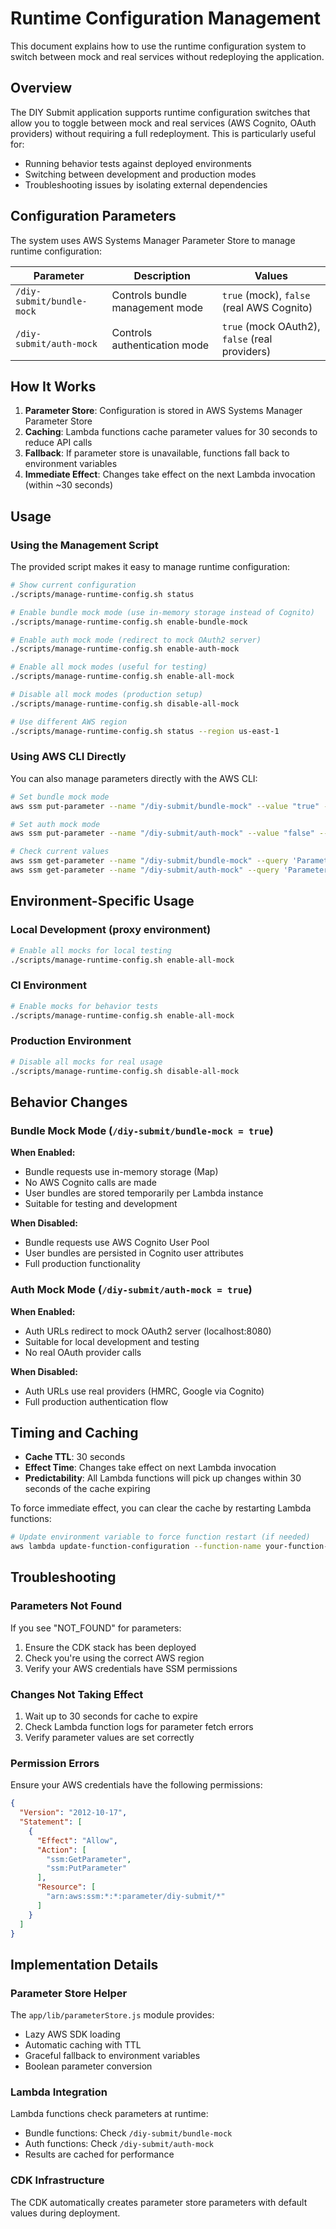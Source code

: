 # Runtime Configuration Management

This document explains how to use the runtime configuration system to switch between mock and real services without redeploying the application.

## Overview

The DIY Submit application supports runtime configuration switches that allow you to toggle between mock and real services (AWS Cognito, OAuth providers) without requiring a full redeployment. This is particularly useful for:

- Running behavior tests against deployed environments
- Switching between development and production modes
- Troubleshooting issues by isolating external dependencies

## Configuration Parameters

The system uses AWS Systems Manager Parameter Store to manage runtime configuration:

| Parameter | Description | Values |
|-----------|-------------|---------|
| `/diy-submit/bundle-mock` | Controls bundle management mode | `true` (mock), `false` (real AWS Cognito) |
| `/diy-submit/auth-mock` | Controls authentication mode | `true` (mock OAuth2), `false` (real providers) |

## How It Works

1. **Parameter Store**: Configuration is stored in AWS Systems Manager Parameter Store
2. **Caching**: Lambda functions cache parameter values for 30 seconds to reduce API calls
3. **Fallback**: If parameter store is unavailable, functions fall back to environment variables
4. **Immediate Effect**: Changes take effect on the next Lambda invocation (within ~30 seconds)

## Usage

### Using the Management Script

The provided script makes it easy to manage runtime configuration:

```bash
# Show current configuration
./scripts/manage-runtime-config.sh status

# Enable bundle mock mode (use in-memory storage instead of Cognito)
./scripts/manage-runtime-config.sh enable-bundle-mock

# Enable auth mock mode (redirect to mock OAuth2 server)
./scripts/manage-runtime-config.sh enable-auth-mock

# Enable all mock modes (useful for testing)
./scripts/manage-runtime-config.sh enable-all-mock

# Disable all mock modes (production setup)
./scripts/manage-runtime-config.sh disable-all-mock

# Use different AWS region
./scripts/manage-runtime-config.sh status --region us-east-1
```

### Using AWS CLI Directly

You can also manage parameters directly with the AWS CLI:

```bash
# Set bundle mock mode
aws ssm put-parameter --name "/diy-submit/bundle-mock" --value "true" --type String --overwrite

# Set auth mock mode  
aws ssm put-parameter --name "/diy-submit/auth-mock" --value "false" --type String --overwrite

# Check current values
aws ssm get-parameter --name "/diy-submit/bundle-mock" --query 'Parameter.Value' --output text
aws ssm get-parameter --name "/diy-submit/auth-mock" --query 'Parameter.Value' --output text
```

## Environment-Specific Usage

### Local Development (proxy environment)
```bash
# Enable all mocks for local testing
./scripts/manage-runtime-config.sh enable-all-mock
```

### CI Environment
```bash
# Enable mocks for behavior tests
./scripts/manage-runtime-config.sh enable-all-mock
```

### Production Environment
```bash
# Disable all mocks for real usage
./scripts/manage-runtime-config.sh disable-all-mock
```

## Behavior Changes

### Bundle Mock Mode (`/diy-submit/bundle-mock = true`)

**When Enabled:**
- Bundle requests use in-memory storage (Map)
- No AWS Cognito calls are made
- User bundles are stored temporarily per Lambda instance
- Suitable for testing and development

**When Disabled:**
- Bundle requests use AWS Cognito User Pool
- User bundles are persisted in Cognito user attributes
- Full production functionality

### Auth Mock Mode (`/diy-submit/auth-mock = true`)

**When Enabled:**
- Auth URLs redirect to mock OAuth2 server (localhost:8080)
- Suitable for local development and testing
- No real OAuth provider calls

**When Disabled:**
- Auth URLs use real providers (HMRC, Google via Cognito)
- Full production authentication flow

## Timing and Caching

- **Cache TTL**: 30 seconds
- **Effect Time**: Changes take effect on next Lambda invocation
- **Predictability**: All Lambda functions will pick up changes within 30 seconds of the cache expiring

To force immediate effect, you can clear the cache by restarting Lambda functions:
```bash
# Update environment variable to force function restart (if needed)
aws lambda update-function-configuration --function-name your-function-name --environment Variables='{...}'
```

## Troubleshooting

### Parameters Not Found
If you see "NOT_FOUND" for parameters:
1. Ensure the CDK stack has been deployed
2. Check you're using the correct AWS region
3. Verify your AWS credentials have SSM permissions

### Changes Not Taking Effect
1. Wait up to 30 seconds for cache to expire
2. Check Lambda function logs for parameter fetch errors
3. Verify parameter values are set correctly

### Permission Errors
Ensure your AWS credentials have the following permissions:
```json
{
  "Version": "2012-10-17",
  "Statement": [
    {
      "Effect": "Allow",
      "Action": [
        "ssm:GetParameter",
        "ssm:PutParameter"
      ],
      "Resource": [
        "arn:aws:ssm:*:*:parameter/diy-submit/*"
      ]
    }
  ]
}
```

## Implementation Details

### Parameter Store Helper
The `app/lib/parameterStore.js` module provides:
- Lazy AWS SDK loading
- Automatic caching with TTL
- Graceful fallback to environment variables
- Boolean parameter conversion

### Lambda Integration
Lambda functions check parameters at runtime:
- Bundle functions: Check `/diy-submit/bundle-mock`
- Auth functions: Check `/diy-submit/auth-mock`
- Results are cached for performance

### CDK Infrastructure
The CDK automatically creates parameter store parameters with default values during deployment.